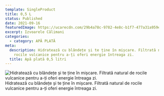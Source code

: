 ```yaml
---
template: SingleProduct
title: 0,5 L
status: Published
date: 2021-09-16
featuredImage: https://ucarecdn.com/29b4a78c-9782-4e8c-b1f7-477a31a959e9/
excerpt: Izvoarele Călimani
categories:
  - category: APĂ PLATĂ
meta:
  description: Hidratează cu blândețe și te ține în mișcare. Filtrată natural de
    rocile vulcanice pentru a-ți oferi energie întreaga zi.
  title: Apă plată 0,5 litri
---
```

![Hidratează cu blândețe și te ține în mișcare. Filtrată natural de rocile vulcanice pentru a-ți oferi energie întreaga zi.](https://ucarecdn.com/b695c107-af74-4300-bcea-fce0336ea618/ "Hidratează cu blândețe și te ține în mișcare. Filtrată natural de rocile vulcanice pentru a-ți oferi energie întreaga zi.")
Hidratează cu blândețe și te ține în mișcare. Filtrată natural de rocile vulcanice pentru a-ți oferi energie întreaga zi.